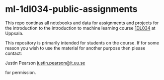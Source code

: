 # ml-1dl034-public-assignments

This repo continas all notebooks and data for assignments and projects
for the introduction to the introduction to machine learning course
[1DL034](http://user.it.uu.se/~justin/Hugo/courses/machinelearning/)
at Uppsala.

This repository is primarily intended for students on the course.
If for some reason you wish to use the material for another purpose
then please contact:

Justin Pearson justin.pearson@it.uu.se 

for permission.


